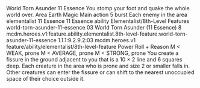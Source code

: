 <ability>
  <name>World Torn Asunder</name>
  <cost>11 Essence</cost>
  <flavor>You stomp your foot and quake the whole world over.</flavor>
  <keywords>
    <keyword>Area</keyword>
    <keyword>Earth</keyword>
    <keyword>Magic</keyword>
  </keywords>
  <type>Main action</type>
  <distance>5 burst</distance>
  <target>Each enemy in the area</target>
  <metadata>
    <class>elementalist</class>
    <cost>11 Essence</cost>
    <cost_amount>11</cost_amount>
    <cost_resource>Essence</cost_resource>
    <feature_type>ability</feature_type>
    <file_dpath>Elementalist/8th-Level Features</file_dpath>
    <item_id>world-torn-asunder-11-essence</item_id>
    <item_index>03</item_index>
    <item_name>World Torn Asunder (11 Essence)</item_name>
    <level>8</level>
    <scc>mcdm.heroes.v1:feature.ability.elementalist.8th-level-feature:world-torn-asunder-11-essence</scc>
    <scdc>1.1.1:9.2.9.2:03</scdc>
    <source>mcdm.heroes.v1</source>
    <type>feature/ability/elementalist/8th-level-feature</type>
  </metadata>
  <effects>
    <effect type="roll">
      <roll>Power Roll + Reason</roll>
      <t1>M &lt; WEAK, prone</t1>
      <t2>M &lt; AVERAGE, prone</t2>
      <t3>M &lt; STRONG, prone</t3>
    </effect>
    <effect type="mundane">You create a fissure in the ground adjacent to you that is a 10 × 2 line and 6 squares deep. Each creature in the area who is prone and size 2 or smaller falls in. Other creatures can enter the fissure or can shift to the nearest unoccupied space of their choice outside it.</effect>
  </effects>
</ability>
